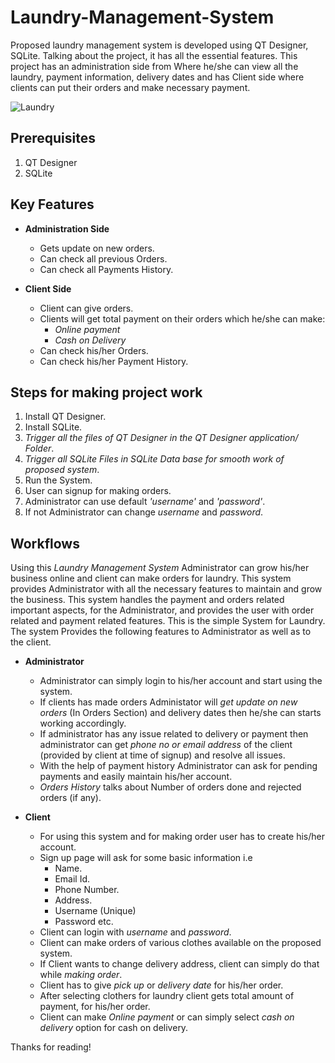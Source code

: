 # Laundry-Management-System
Proposed laundry management system is developed using QT Designer, SQLite.  Talking about the project, it has all the essential features. This project has an administration side from Where he/she can view all the laundry, payment information, delivery dates and has Client side where clients can put their orders and make necessary payment.

![Laundry](https://user-images.githubusercontent.com/69461207/89923813-c62a1e00-dc1e-11ea-927f-e3e1afe98589.png)

## Prerequisites

1. QT Designer
2. SQLite 


## Key Features

- **Administration Side**

  - Gets update on new orders.
  - Can check all previous Orders.
  - Can check all Payments History.

- **Client Side**

  - Client can give orders.
  - Clients will get total payment on their orders which he/she can make:
      - *Online payment*
      - *Cash on Delivery*
  - Can check his/her Orders.
  - Can check his/her Payment History.
  
## Steps for making project work
  
  1. Install QT Designer.
  2. Install SQLite.
  3. *Trigger all the files of QT Designer in the QT Designer application/ Folder*.
  4. *Trigger all SQLite Files in SQLite Data base for smooth work of proposed system*.
  5. Run the System.
  6. User can signup for making orders.
  7. Administrator can use default *'username'* and *'password'*.
  8. If not Administrator can change *username* and *password*.
  
       
## Workflows

  Using this *Laundry Management System* Administrator can grow his/her business online and client can make orders for laundry. This system provides Administrator with all the     necessary features to maintain and grow the business. This system handles the payment and orders related important aspects, for the Administrator, and provides the user with     order related and payment related features. This is the simple System for Laundry. The system Provides the following features to Administrator as well as to the client.                                                               


- **Administrator**
  
  - Administrator can simply login to his/her account and start using the system.
  - If clients has made orders Administator will *get update on new orders* (In Orders Section) and delivery dates then he/she can starts working accordingly.
  - If administrator has any issue related to delivery or payment then administrator can get *phone no or email address* of the client 
    (provided by client at time of signup) and resolve all issues.
  - With the help of payment history Administrator can ask for pending payments and easily maintain his/her account.
  - *Orders History* talks about Number of orders done and rejected orders (if any).

- **Client**

  - For using this system and for making order user has to create his/her account.
  - Sign up page will ask for some basic information i.e
      - Name.
      - Email Id.
      - Phone Number.
      - Address.
      - Username (Unique)
      - Password  etc.
  - Client can login with *username* and *password*.
  - Client can make orders of various clothes available on the proposed system.
  - If Client wants to change delivery address, client can simply do that while *making order*.
  - Client has to give *pick up* or *delivery date* for his/her order.
  - After selecting clothers for laundry client gets total amount of payment, for his/her order.
  - Client can make *Online payment* or can simply select *cash on delivery* option for cash on delivery.
  

Thanks for reading!
